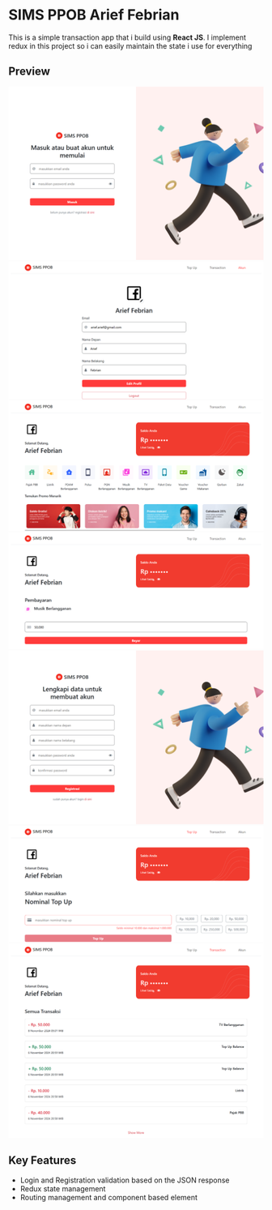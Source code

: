 # SIMS PPOB Arief Febrian

This is a simple transaction app that i build using **React JS**. I implement redux in this project so i can easily maintain the state i use for everything

## Preview

![Preview](./public/ss1.png)
![Preview](./public/ss2.png)
![Preview](./public/ss3.png)
![Preview](./public/ss4.png)
![Preview](./public/ss5.png)
![Preview](./public/ss6.png)
![Preview](./public/ss7.png)

## Key Features

- Login and Registration validation based on the JSON response
- Redux state management
- Routing management and component based element

